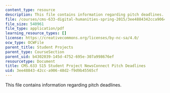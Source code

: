 ```yaml
---
content_type: resource
description: This file contains information regarding pitch deadlines.
file: /courses/cms-633-digital-humanities-spring-2015/3ee4884342cca90648d2f9d9b45565cf_MITCMS_633S15_Deadlines.pdf
file_size: 540961
file_type: application/pdf
learning_resource_types: []
license: https://creativecommons.org/licenses/by-nc-sa/4.0/
ocw_type: OCWFile
parent_title: Student Projects
parent_type: CourseSection
parent_uid: b4302039-145d-4752-695e-307a998676ef
resourcetype: Document
title: CMS.633 S15 Student Project NewsConnect Pitch Deadlines
uid: 3ee48843-42cc-a906-48d2-f9d9b45565cf
---
```

This file contains information regarding pitch deadlines.